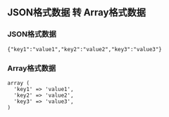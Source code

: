 ## JSON格式数据 转 Array格式数据


### JSON格式数据
```
{"key1":"value1","key2":"value2","key3":"value3"}
```

### Array格式数据
```
array (
  'key1' => 'value1',
  'key2' => 'value2',
  'key3' => 'value3',
)
```